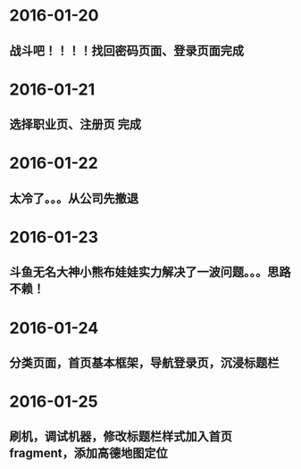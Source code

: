 # 2016-01-20
## 战斗吧！！！！找回密码页面、登录页面完成
# 2016-01-21
## 选择职业页、注册页 完成
# 2016-01-22
## 太冷了。。。从公司先撤退
# 2016-01-23
## 斗鱼无名大神小熊布娃娃实力解决了一波问题。。。思路不赖！
# 2016-01-24
##  分类页面，首页基本框架，导航登录页，沉浸标题栏
# 2016-01-25
##  刷机，调试机器，修改标题栏样式加入首页fragment，添加高德地图定位
